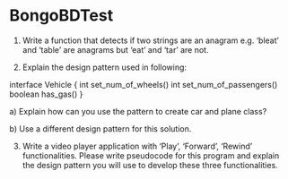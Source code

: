 # BongoBDTest

1) Write a function that detects if two strings are an anagram e.g. ‘bleat’ and ‘table’ are anagrams but ‘eat’ and ‘tar’ are not.

2) Explain the design pattern used in following:

interface Vehicle {
int set_num_of_wheels()
int set_num_of_passengers()
boolean has_gas()
}

a) Explain how can you use the pattern to create car and plane class?

b) Use a different design pattern for this solution.

3) Write a video player application with ‘Play’, ‘Forward’, ‘Rewind’ functionalities. Please write pseudocode for this program and 
explain the design pattern you will use to develop these three functionalities.

